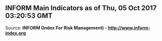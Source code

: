 ## INFORM Main Indicators as of Thu, 05 Oct 2017 03:20:53 GMT

Source: **INFORM (Index For Risk Management) - http://www.inform-index.org**